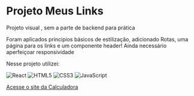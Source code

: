 # Projeto Meus Links
Projeto visual , sem a parte de backend para prática

Foram aplicados principios básicos de estilização, adicionado Rotas, uma página para os links e um componente header!
Ainda necessário aperfeiçoar responsividade 

Nesse projeto utilizei:

![React](https://img.shields.io/badge/React-20232A?style=for-the-badge&logo=react&logoColor=61DAFB)
![HTML5](https://img.shields.io/badge/HTML5-E34F26?style=for-the-badge&logo=html5&logoColor=white)
![CSS3](https://img.shields.io/badge/CSS3-1572B6?style=for-the-badge&logo=css3&logoColor=white)
![JavaScript](https://img.shields.io/badge/JavaScript-F7DF1E?style=for-the-badge&logo=javascript&logoColor=black)



[Acesse o site da Calculadora]([https://calculadora-imc-jhn.vercel.app/](https://meus-links-jhn.vercel.app/))

